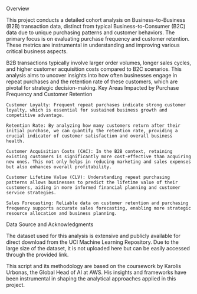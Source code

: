 Overview

This project conducts a detailed cohort analysis on Business-to-Business (B2B) transaction data, distinct from typical Business-to-Consumer (B2C) data due to unique purchasing patterns and customer behaviors. The primary focus is on evaluating purchase frequency and customer retention. These metrics are instrumental in understanding and improving various critical business aspects.

B2B transactions typically involve larger order volumes, longer sales cycles, and higher customer acquisition costs compared to B2C scenarios. This analysis aims to uncover insights into how often businesses engage in repeat purchases and the retention rate of these customers, which are pivotal for strategic decision-making.
Key Areas Impacted by Purchase Frequency and Customer Retention

    Customer Loyalty: Frequent repeat purchases indicate strong customer loyalty, which is essential for sustained business growth and competitive advantage.

    Retention Rate: By analyzing how many customers return after their initial purchase, we can quantify the retention rate, providing a crucial indicator of customer satisfaction and overall business health.

    Customer Acquisition Costs (CAC): In the B2B context, retaining existing customers is significantly more cost-effective than acquiring new ones. This not only helps in reducing marketing and sales expenses but also enhances overall profitability.

    Customer Lifetime Value (CLV): Understanding repeat purchasing patterns allows businesses to predict the lifetime value of their customers, aiding in more informed financial planning and customer service strategies.

    Sales Forecasting: Reliable data on customer retention and purchasing frequency supports accurate sales forecasting, enabling more strategic resource allocation and business planning.

Data Source and Acknowledgments

The dataset used for this analysis is extensive and publicly available for direct download from the UCI Machine Learning Repository. Due to the large size of the dataset, it is not uploaded here but can be easily accessed through the provided link.

This script and its methodology are based on the coursework by Karolis Urbonas, the Global Head of AI at AWS. His insights and frameworks have been instrumental in shaping the analytical approaches applied in this project.
